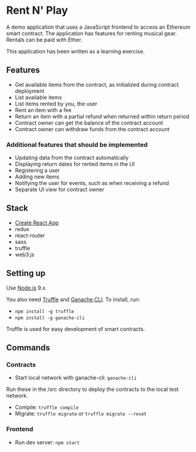 # Rent N' Play

A demo application that uses a JavaScript frontend to access an Ethereum smart contract. The application has features for renting musical gear. Rentals can be paid with Ether.

This application has been written as a learning exercise.

## Features

* Get available items from the contract, as initialized during contract deployment
* List available items
* List items rented by you, the user
* Rent an item with a fee
* Return an item with a partial refund when returned within return period
* Contract owner can get the balance of the contract account
* Contract owner can withdraw funds from the contract account

### Additional features that should be implemented

* Updating data from the contract automatically
* Displaying return dates for rented items in the UI
* Registering a user
* Adding new items
* Notifying the user for events, such as when receiving a refund
* Separate UI view for contract owner

## Stack

* [Create React App](https://github.com/facebookincubator/create-react-app)
* redux
* react-router
* sass
* truffle
* web3.js

## Setting up

Use [Node.js](https://nodejs.org/en/) 9.x.

You also need [Truffle](http://truffleframework.com) and [Ganache CLI](https://github.com/trufflesuite/ganache-cli). To install, run:

* `npm install -g truffle`
* `npm install -g ganache-cli`

Truffle is used for easy development of smart contracts.

## Commands

### Contracts

* Start local network with ganache-cli: `ganache-cli`

Run these in the /src directory to deploy the contracts to the local test network.

* Compile: `truffle compile`
* Migrate: `truffle migrate` or `truffle migrate --reset`

### Frontend

* Run dev server: `npm start`
